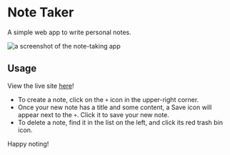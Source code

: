 # Note Taker
A simple web app to write personal notes.

![a screenshot of the note-taking app](./note-taker-screenshot.jpg)

## Usage
View the live site [here](https://sumtwelve-note-taker.herokuapp.com)!

- To create a note, click on the `+` icon in the upper-right corner.
- Once your new note has a title and some content, a Save icon will appear next to the `+`. Click it to save your new note.
- To delete a note, find it in the list on the left, and click its red trash bin icon.

Happy noting!
